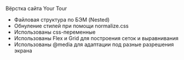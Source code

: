 
Вёрстка сайта Your Tour

-   Файловая структура по БЭМ (Nested)
-   Обнуление стилей при помощи normalize.css
-   Использованы css-переменные
-   Использованы Flex и Grid для построения сеток и выравнивания
-   Использованы @media для адаптации под разные разрешения экрана

